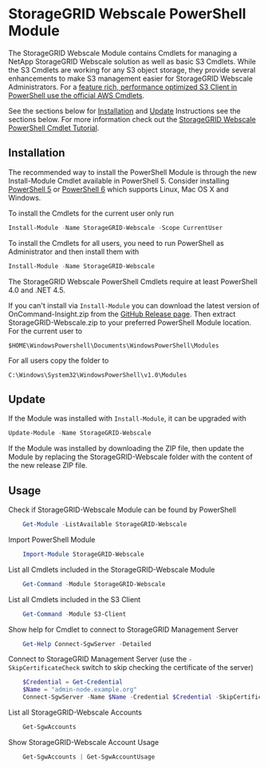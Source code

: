 StorageGRID Webscale PowerShell Module
======================================

The StorageGRID Webscale Module contains Cmdlets for managing a NetApp StorageGRID Webscale solution as well as basic S3 Cmdlets. While the S3 Cmdlets are working for any S3 object storage, they provide several enhancements to make S3 management easier for StorageGRID Webscale Administrators. For a [feature rich, performance optimized S3 Client in PowerShell use the official AWS Cmdlets](https://aws.amazon.com/de/powershell/).

See the sections below for [Installation](#Installation) and [Update](#Update) Instructions see the sections below. For more information check out the [StorageGRID Webscale PowerShell Cmdlet Tutorial](StorageGRID-Webscale-Tutorial.md).

Installation
------------

The recommended way to install the PowerShell Module is through the new Install-Module Cmdlet available in PowerShell 5. Consider installing [PowerShell 5](https://www.microsoft.com/en-us/download/details.aspx?id=50395) or [PowerShell 6](https://github.com/PowerShell/PowerShell#get-powershell) which supports Linux, Mac OS X and Windows. 

To install the Cmdlets for the current user only run

```powershell
Install-Module -Name StorageGRID-Webscale -Scope CurrentUser
```

To install the Cmdlets for all users, you need to run PowerShell as Administrator and then install them with

```powershell
Install-Module -Name StorageGRID-Webscale
```

The StorageGRID Webscale PowerShell Cmdlets require at least PowerShell 4.0 and .NET 4.5. 

If you can't install via `Install-Module` you can download the latest version of OnCommand-Insight.zip from the [GitHub Release page](https://github.com/ffeldhaus/StorageGRID-Webscale/releases/latest). Then extract StorageGRID-Webscale.zip to your preferred PowerShell Module location. For the current user to 
    
    $HOME\WindowsPowershell\Documents\WindowsPowerShell\Modules
    
For all users copy the folder to 

    C:\Windows\System32\WindowsPowerShell\v1.0\Modules
    
Update
------

If the Module was installed with `Install-Module`, it can be upgraded with

```powershell
Update-Module -Name StorageGRID-Webscale
```

If the Module was installed by downloading the ZIP file, then update the Module by replacing the StorageGRID-Webscale folder with the content of the new release ZIP file.

Usage
-----

Check if StorageGRID-Webscale Module can be found by PowerShell

```powershell
    Get-Module -ListAvailable StorageGRID-Webscale
```
    
Import PowerShell Module
	
```powershell
    Import-Module StorageGRID-Webscale
```

List all Cmdlets included in the StorageGRID-Webscale Module
	
```powershell
    Get-Command -Module StorageGRID-Webscale
```

List all Cmdlets included in the S3 Client

```powershell
    Get-Command -Module S3-Client  
```

Show help for Cmdlet to connect to StorageGRID Management Server
    
```powershell
    Get-Help Connect-SgwServer -Detailed
```

Connect to StorageGRID Management Server (use the `-SkipCertificateCheck` switch to skip checking the certificate of the server)

```powershell
    $Credential = Get-Credential
    $Name = "admin-node.example.org"
    Connect-SgwServer -Name $Name -Credential $Credential -SkipCertificateCheck
```

List all StorageGRID-Webscale Accounts

```powershell
    Get-SgwAccounts
```

Show StorageGRID-Webscale Account Usage

```powershell
    Get-SgwAccounts | Get-SgwAccountUsage
```